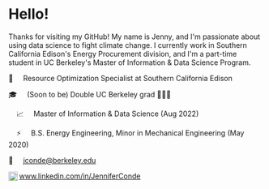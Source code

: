 # Hello! 
<!--<img src="https://raw.githubusercontent.com/MartinHeinz/MartinHeinz/master/wave.gif" width="30px"> -->

Thanks for visiting my GitHub! 
My name is Jenny, and I'm passionate about using data science to fight climate change. 
I currently work in Southern California Edison's Energy Procurement division,
and I'm a part-time student in UC Berkeley's Master of Information & Data Science Program.

🔋 &nbsp; &nbsp; Resource Optimization Specialist at Southern California Edison

🎓 &nbsp; &nbsp; (Soon to be) Double UC Berkeley grad 💙🐻💛 

&nbsp; &nbsp; 📈 &nbsp; &nbsp; Master of Information & Data Science (Aug 2022)

&nbsp; &nbsp; ⚡ &nbsp; &nbsp; B.S. Energy Engineering, Minor in Mechanical Engineering (May 2020)

📧 &nbsp; &nbsp; jconde@berkeley.edu

<img align="left" width="18px" src="https://raw.githubusercontent.com/peterthehan/peterthehan/master/assets/linkedin.svg" />www.linkedin.com/in/JenniferConde

<!-- ![LinkedIn][1] www.linkedin.com/in/JenniferConde -->




[1]: https://raw.githubusercontent.com/MartinHeinz/MartinHeinz/master/linkedin-3-16.png

<!-- ## GitHub Highlights -->
<!-- <img align="center" src="https://github-readme-stats.vercel.app/api/top-langs/?username=jjconde3&theme=dark&lands_count=3" /> -->
